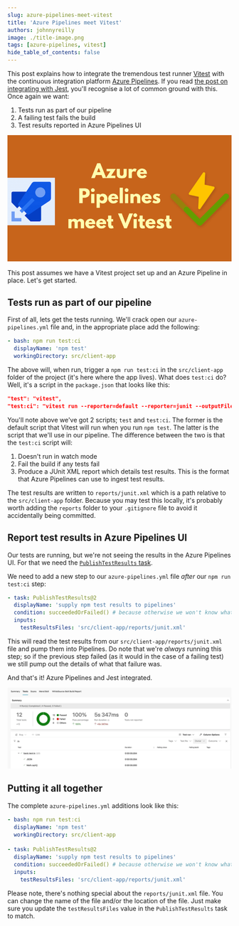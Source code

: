 ```yaml
---
slug: azure-pipelines-meet-vitest
title: 'Azure Pipelines meet Vitest'
authors: johnnyreilly
image: ./title-image.png
tags: [azure-pipelines, vitest]
hide_table_of_contents: false
---
```


This post explains how to integrate the tremendous test runner [Vitest](https://vitest.dev/) with the continuous integration platform [Azure Pipelines](https://azure.microsoft.com/en-gb/products/devops/pipelines/). If you read [the post on integrating with Jest](../2020-12-30-azure-pipelines-meet-jest/index.md), you'll recognise a lot of common ground with this. Once again we want:

1. Tests run as part of our pipeline
2. A failing test fails the build
3. Test results reported in Azure Pipelines UI

![title image reading "Azure Pipelines meet Vitest" with the Pipelines and Vitest logos](title-image.png)

<!--truncate-->

This post assumes we have a Vitest project set up and an Azure Pipeline in place. Let's get started.

## Tests run as part of our pipeline

First of all, lets get the tests running. We'll crack open our `azure-pipelines.yml` file and, in the appropriate place add the following:

```yml
- bash: npm run test:ci
  displayName: 'npm test'
  workingDirectory: src/client-app
```

The above will, when run, trigger a `npm run test:ci` in the `src/client-app` folder of the project (it's here where the app lives). What does `test:ci` do? Well, it's a script in the `package.json` that looks like this:

```json
"test": "vitest",
"test:ci": "vitest run --reporter=default --reporter=junit --outputFile=reports/junit.xml",
```

You'll note above we've got 2 scripts; `test` and `test:ci`. The former is the default script that Vitest will run when you run `npm test`. The latter is the script that we'll use in our pipeline. The difference between the two is that the `test:ci` script will:

1. Doesn't run in watch mode
2. Fail the build if any tests fail
3. Produce a JUnit XML report which details test results. This is the format that Azure Pipelines can use to ingest test results.

The test results are written to `reports/junit.xml` which is a path relative to the `src/client-app` folder. Because you may test this locally, it's probably worth adding the `reports` folder to your `.gitignore` file to avoid it accidentally being committed.

## Report test results in Azure Pipelines UI

Our tests are running, but we're not seeing the results in the Azure Pipelines UI. For that we need the [`PublishTestResults` task](https://learn.microsoft.com/en-us/azure/devops/pipelines/tasks/reference/publish-test-results-v2).

We need to add a new step to our `azure-pipelines.yml` file _after_ our `npm run test:ci` step:

```yml
- task: PublishTestResults@2
  displayName: 'supply npm test results to pipelines'
  condition: succeededOrFailed() # because otherwise we won't know what tests failed
  inputs:
    testResultsFiles: 'src/client-app/reports/junit.xml'
```

This will read the test results from our `src/client-app/reports/junit.xml` file and pump them into Pipelines. Do note that we're _always_ running this step; so if the previous step failed (as it would in the case of a failing test) we still pump out the details of what that failure was.

And that's it! Azure Pipelines and Jest integrated.

![screenshot of test results published to Azure Pipelines](test-results.webp)

## Putting it all together

The complete `azure-pipelines.yml` additions look like this:

```yml
- bash: npm run test:ci
  displayName: 'npm test'
  workingDirectory: src/client-app

- task: PublishTestResults@2
  displayName: 'supply npm test results to pipelines'
  condition: succeededOrFailed() # because otherwise we won't know what tests failed
  inputs:
    testResultsFiles: 'src/client-app/reports/junit.xml'
```

Please note, there's nothing special about the `reports/junit.xml` file. You can change the name of the file and/or the location of the file. Just make sure you update the `testResultsFiles` value in the `PublishTestResults` task to match.
